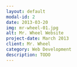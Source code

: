 ```yaml
---
layout: default
modal-id: 2
date: 2013-03-20
img: mr-wheel-01.jpg
alt: Mr. Wheel Website
project-date: March 2013
client: Mr. Wheel
category: Web Development
description: TODO
---
```

